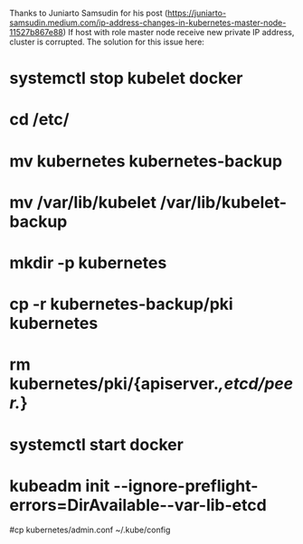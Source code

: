 Thanks to Juniarto Samsudin for his post (https://juniarto-samsudin.medium.com/ip-address-changes-in-kubernetes-master-node-11527b867e88)
If host with role master node receive new private IP address, cluster is corrupted.
The solution for this issue here:

# systemctl stop kubelet docker

# cd /etc/

# mv kubernetes kubernetes-backup
# mv /var/lib/kubelet /var/lib/kubelet-backup

# mkdir -p kubernetes
# cp -r kubernetes-backup/pki kubernetes
# rm kubernetes/pki/{apiserver.*,etcd/peer.*}

# systemctl start docker

# kubeadm init --ignore-preflight-errors=DirAvailable--var-lib-etcd

#cp kubernetes/admin.conf ~/.kube/config
